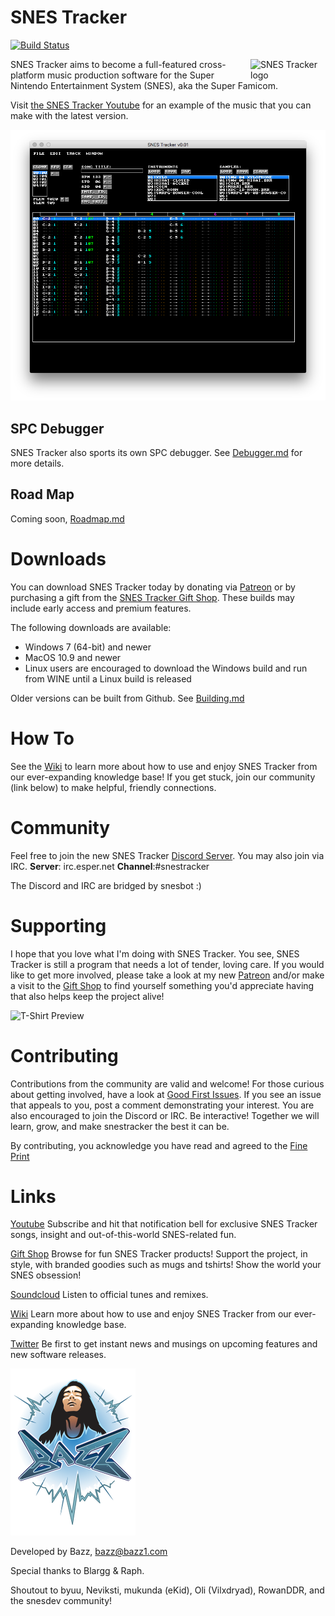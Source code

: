 SNES Tracker
============

[![Build Status](https://dev.azure.com/bazzinotti/snestracker/_apis/build/status/bazzinotti.snestracker?branchName=master)](https://dev.azure.com/bazzinotti/snestracker/_build/latest?definitionId=1&branchName=master)

<!-- temporary external graphic until v0.1.1 is released to Github on August 18th 2020 -->
<img src="https://i.postimg.cc/2jhmZ5fM/snes-tracker-logo.png" alt="SNES Tracker logo" align="right" width="120" />

SNES Tracker aims to become a full-featured cross-platform music production software
for the Super Nintendo Entertainment System (SNES), aka the Super Famicom.

Visit [the SNES Tracker Youtube](https://youtube.snestracker.com) for an example of the music that you can make with the latest version.

![SNES Tracker early prototype preview](./pics/snestracker.png)

SPC Debugger
------------

SNES Tracker also sports its own SPC debugger. See [Debugger.md](./Debugger.md) for
more details.


Road Map
--------
Coming soon, [Roadmap.md](./Roadmap.md)


Downloads
=========

You can download SNES Tracker today by donating via
[Patreon](https://patreon.snestracker.com) or by purchasing a gift from the
[SNES Tracker Gift Shop](https://shop.snestracker.com). These builds may include
early access and premium features.

The following downloads are available:

- Windows 7 (64-bit) and newer
- MacOS 10.9 and newer
- Linux users are encouraged to download the Windows build and run from WINE until a Linux build is released

Older versions can be built from Github. See [Building.md](./Building.md)

How To
======

See the [Wiki](https://wiki.snestracker.com) to learn more about how to use and enjoy SNES Tracker from our ever-expanding knowledge base! If you get stuck, join our community (link below) to make helpful, friendly connections.


Community
=========

Feel free to join the new SNES Tracker [Discord Server](https://discord.gg/2WXEJU9). You may also join via IRC. **Server**: irc.esper.net **Channel**:#snestracker

The Discord and IRC are bridged by snesbot :)


Supporting
==========

I hope that you love what I'm doing with SNES Tracker. You see, SNES Tracker is still a
program that needs a lot of tender, loving care. If you would like to
get more involved, please take a look at my new
[Patreon](http://patreon.bazz1.com) and/or make a visit to the [Gift Shop](https://shop.snestracker.com)
 to find yourself something you'd appreciate having that also helps keep the project alive!

![T-Shirt Preview](https://bazz1.com/wp-content/uploads/2020/05/mockup-22a5493f-160x160.png)

Contributing
============

Contributions from the community are valid and welcome! For those curious about
getting involved, have a look at [Good First Issues](https://github.com/bazzinotti/snestracker/issues?q=is%3Aissue+is%3Aopen+label%3A%22good+first+issue%22).
If you see an issue that appeals to you, post a comment demonstrating your
interest. You are also encouraged to join the Discord or IRC. Be interactive!
Together we will learn, grow, and make snestracker the best it can be.

By contributing, you acknowledge you have read and agreed to the [Fine Print](./Contributing.md)

Links
=====

[Youtube](https://youtube.snestracker.com) Subscribe and hit that notification bell for
exclusive SNES Tracker songs, insight and out-of-this-world SNES-related fun.

[Gift Shop](https://shop.snestracker.com) Browse for fun SNES Tracker products! Support the project,
in style, with branded goodies such as mugs and tshirts! Show the world your SNES obsession!

[Soundcloud](https://soundcloud.com/snestracker) Listen to official tunes and remixes.

[Wiki](https://wiki.snestracker.com) Learn more about how to use and enjoy SNES Tracker
from our ever-expanding knowledge base.

[Twitter](https://twitter.com/snestracker1) Be first to get instant news and musings on
upcoming features and new software releases.


![By Bazz](./pics/bazz.png)

Developed by Bazz, <bazz@bazz1.com>

Special thanks to Blargg & Raph.

Shoutout to byuu, Neviksti, mukunda (eKid), Oli (Vilxdryad), RowanDDR, and the snesdev community!

